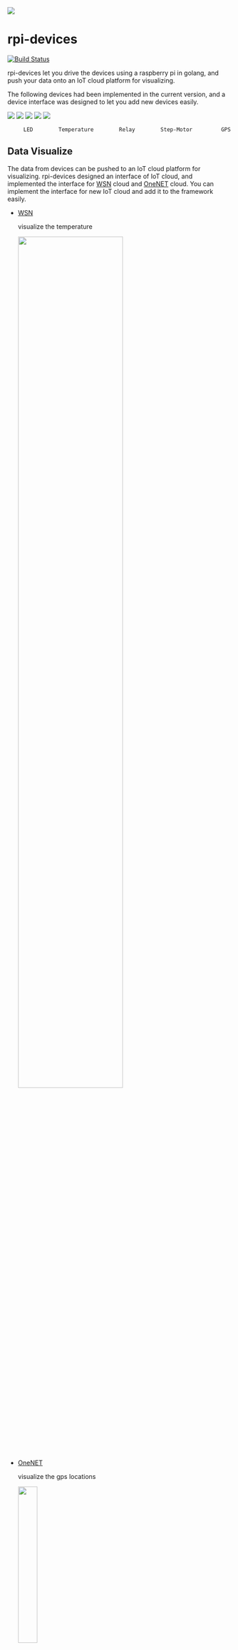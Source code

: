 ![](images/go-devices.png)

# rpi-devices 
[![Build Status](https://travis-ci.org/shanghuiyang/rpi-devices.svg?branch=master)](https://travis-ci.org/shanghuiyang/rpi-devices)

rpi-devices let you drive the devices using a raspberry pi in golang, and push your data onto an IoT cloud platform for visualizing.

The following devices had been implemented in the current version, and a device interface was designed to let you add new devices easily.


  ![](images/led.jpg)   ![](images/temp.jpg)   ![](images/relay.jpg)   ![](images/step-motor.png)   ![](images/gps.jpg)

         LED        Temperature        Relay        Step-Motor         GPS

## Data Visualize
The data from devices can be pushed to an IoT cloud platform for visualizing. rpi-devices designed an interface of IoT cloud, and implemented the interface for [WSN](http://www.wsncloud.com/) cloud and [OneNET](https://open.iot.10086.cn/) cloud. You can implement the interface for new IoT cloud and add it to the framework easily.

* [WSN](http://www.wsncloud.com/)
    
    visualize the temperature
	
	<img src="images/temp-vis.png" width=70% height=70% />
* [OneNET](https://open.iot.10086.cn/)

    visualize the gps locations

	<img src="images/gps.gif" width=30% height=30% />

## Usage

It is very easy to cross-compile and deploy for golang. It is an example that compiles the binary for raspberry pi on MacOS.
```shell
$ CGO_ENABLED=0 GOOS=linux GOARCH=arm GOARM=6 go build -o devices.pi main.go
````

If you aren't sure the cpu info of your raspberry pi, check it out by,
```shell
$ lscup
# those are the cpu info of my raspberry pi 2.
# ------------------------------------------------------------
# Architecture:        armv6l
# Byte Order:          Little Endian
# CPU(s):              1
# On-line CPU(s) list: 0
# Thread(s) per core:  1
# Core(s) per socket:  1
# Socket(s):           1
# Vendor ID:           ARM
# Model:               7
# Model name:          ARM1176
# Stepping:            r0p7
# CPU max MHz:         700.0000
# CPU min MHz:         700.0000
# BogoMIPS:            697.95
# Flags:               half thumb fastmult vfp edsp java tls
# ------------------------------------------------------------
```

And then, deploy the binary to your raspberry pi by,
```shell
$ scp devices.pi pi@192.168.31.57:/home/pi
```
`192.168.31.57` is the ip address of my raspberry pi, you need to replace it with the ip of your raspberry pi.

ssh to you raspberry pi, and run the binary.
```shell
$ ssh pi@192.168.31.57
$ ./devices.pi

# or, run it in background
$ nohub ./devices.pi > devices.pi 2>&1 &
```

## Examples

### LED
```go
package main

import (
	"fmt"
	"log"

	"github.com/shanghuiyang/rpi-devices/devices"
)

const (
	p26 = 26
)

func main() {
	led := devices.NewLed(p26)
	go led.Start()

	var op string
	for {
		fmt.Printf(">>op: ")
		if n, err := fmt.Scanf("%s", &op); n != 1 || err != nil {
			log.Printf("invalid operator, error: %v", err)
			continue
		}
		switch op {
		case "on":
			devices.ChLedOp <- devices.On
		case "off":
			devices.ChLedOp <- devices.Off
		case "blink":
			devices.ChLedOp <- devices.Blink
		case "q":
			log.Printf("done\n")
			return
		default:
			fmt.Printf("invalid operator, should be: on, off, blink or q\n")
		}
	}
}
```

### Temperature
```go
package main

import (
	"fmt"

	"github.com/shanghuiyang/rpi-devices/devices"
)

func main() {
	t := devices.NewTemperature()
	c, err := t.GetTemperature()
	if err != nil {
		fmt.Printf("failed to get temperature, error: %v", err)
		return
	}
	fmt.Printf("current temperature: %v", c)
}
```

### Relay
```go
package main

import (
	"fmt"
	"log"

	"github.com/shanghuiyang/rpi-devices/devices"
)

const (
	p7 = 7
)

func main() {
	r := devices.NewRelay(p7)
	go r.Start()

	var op string
	for {
		fmt.Printf(">>op: ")
		if n, err := fmt.Scanf("%s", &op); n != 1 || err != nil {
			log.Printf("invalid operator, error: %v", err)
			continue
		}
		switch op {
		case "on":
			devices.ChRelayOp <- devices.On
		case "off":
			devices.ChRelayOp <- devices.Off
		case "q":
			log.Printf("done\n")
			return
		default:
			fmt.Printf("invalid operator, should be: on, off or q\n")
		}
	}
}
```

### Step-Motor
```go
package main

import (
	"fmt"
	"log"

	"github.com/shanghuiyang/rpi-devices/devices"
)

const (
	p8  = 8  // in1 for step motor
	p25 = 25 // in2 for step motor
	p24 = 24 // in3 for step motor
	p23 = 23 // in4 for step motor
)

func main() {
	m := devices.NewStepMotor(p8, p25, p24, p23)
	go m.Start()
	log.Printf("step motor is ready for service\n")

	var input int
	for {
		fmt.Printf(">>op: ")
		if n, err := fmt.Scanf("%d", &input); n != 1 || err != nil {
			log.Printf("invalid operator, error: %v", err)
			continue
		}
		if input == 0 {
			break
		}
		op := devices.Operator(input)
		devices.ChStepMotorOp <- op
	}
	log.Printf("step motor stop service\n")
}
```

### GPS
```go
package main

import (
	"log"

	"github.com/shanghuiyang/rpi-devices/devices"
)

func main() {
	g := devices.NewGPS()
	pt, err := g.Loc()
	if err != nil {
		log.Printf("failed, error: %v", err)
		return
	}
	log.Printf("%v", pt)
	g.Close()
}
```
